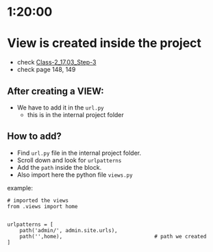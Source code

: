 # 1:20:00

# View is created inside the project
- check <a href="https://github.com/nabil0203/Django_Web/blob/main/Module-17/Live_Class-2/17.03_URL_Mapping.md" target="_blank">Class-2_17.03_Step-3</a>
- check page 148, 149


## After creating a VIEW:
- We have to add it in the `url.py`
    - this is in the internal project folder


## How to add?
- Find `url.py` file in the internal project folder.
- Scroll down and look for `urlpatterns`
- Add the `path` inside the block.
- Also import here the python file `views.py`

example:
```
# imported the views
from .views import home


urlpatterns = [
    path('admin/', admin.site.urls),
    path('',home),                              # path we created
]
```

